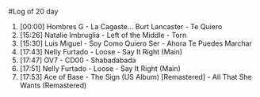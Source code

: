 #Log of 20 day

1. [00:00] Hombres G - La Cagaste... Burt Lancaster - Te Quiero
1. [15:26] Natalie Imbruglia - Left of the Middle - Torn
1. [15:30] Luis Miguel - Soy Como Quiero Ser - Ahora Te Puedes Marchar
1. [17:43] Nelly Furtado - Loose - Say It Right (Main)
1. [17:47] OV7 - CD00 - Shabadabada
1. [17:51] Nelly Furtado - Loose - Say It Right (Main)
1. [17:53] Ace of Base - The Sign (US Album) [Remastered] - All That She Wants (Remastered)
